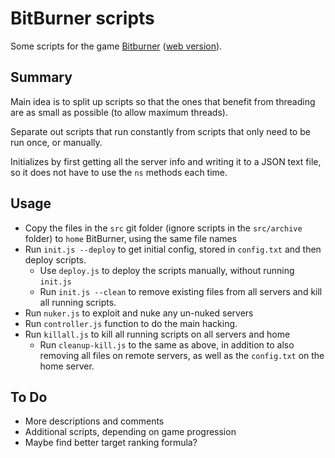 # BitBurner scripts

Some scripts for the game [Bitburner](https://store.steampowered.com/app/1812820/Bitburner/) ([web version](https://danielyxie.github.io/bitburner/)).

## Summary

Main idea is to split up scripts so that the ones that benefit from threading are as small as possible (to allow maximum threads).

Separate out scripts that run constantly from scripts that only need to be run once, or manually.

Initializes by first getting all the server info and writing it to a JSON text file, so it does not have to use the `ns` methods each time.

## Usage

* Copy the files in the `src` git folder (ignore scripts in the `src/archive` folder) to `home` BitBurner, using the same file names
* Run `init.js --deploy` to get initial config, stored in `config.txt` and then deploy scripts.
  * Use `deploy.js` to deploy the scripts manually, without running `init.js`
  * Run `init.js --clean` to remove existing files from all servers and kill all running scripts.
* Run `nuker.js` to exploit and nuke any un-nuked servers
* Run `controller.js` function to do the main hacking.
* Run `killall.js` to kill all running scripts on all servers and home
  * Run `cleanup-kill.js` to the same as above, in addition to also removing all files on remote servers, as well as the `config.txt` on the home server.

## To Do

* More descriptions and comments
* Additional scripts, depending on game progression
* Maybe find better target ranking formula?